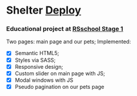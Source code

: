 # Shelter [Deploy](https://gl-el.github.io/shelter/shelter/main/main.html)

### Educational project at [RSschool Stage 1](https://rs.school/) 
Two pages: main page and our pets;
Implemented:
- [x] Semantic HTML5;
- [x] Styles via SASS;
- [x] Responsive design;
- [x] Custom slider on main page with JS;
- [x] Modal windows with JS
- [x] Pseudo pagination on our pets page
